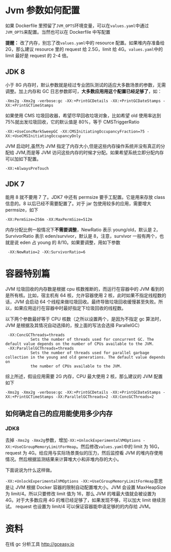 # Jvm 参数如何配置

如果 Dockerfile 里预留了`JVM_OPTS`环境变量，可以在`values.yaml`中通过`JVM_OPTS`来配置。当然也可以在 Dockerfile 中写配置

**提醒：** 改了内存，别忘了改`values.yaml`中的 resource 配置。如果堆内存准备给 2G，那么建议 resource 里的 request 给 2.5G，limit 给 4G。`values.yaml`中的 limit 最好是 request 的 2-4 倍。

## JDK 8

小于 8G 内存时，默认参数就是经过专业团队测试的适应大多数场景的参数，无需调整。加上内存和 GC 日志参数即可，**大多数应用用这个配置已经足够了**，如：

```
-Xms2g -Xmx2g -verbose:gc -XX:+PrintGCDetails -XX:+PrintGCDateStamps -XX:+PrintGCTimeStamps
```

如果使用 CMS 垃圾回收器，希望尽早回收垃圾对象，比如希望 old 使用率达到 75%就出发垃圾回收，它的默认值是 80%，等于 CMSTriggerRatio

```
-XX:+UseConcMarkSweepGC -XX:CMSInitiatingOccupancyFraction=75 -XX:+UseCMSInitiatingOccupancyOnly
```

JVM 启动时,虽然为 JVM 指定了内存大小,但是这些内存操作系统并没有真正的分配给 JVM,而是等 JVM 访问这些内存的时候才分配。如果希望系统立即分配内存可以加如下配置。

```
-XX:+AlwaysPreTouch
```

## JDK 7

能用 8 就不要用 7 了。JDK7 中还有 permsize 要手工配置。它是用来存放 class 信息的。8 以后已经不需要配置了。对于 jar 包使用较多的应用，需要增大 permsize，如下

```
-XX:PermSize=256m -XX:MaxPermSize=512m
```

内存分配比例一般情况下**不需要调整**，NewRatio 表示 young/old，默认是 2，SurvivorRatio 表示 eden/survivor，默认是 8，注意，survivor 一般有两个，也就是说 eden 占 young 的 8/10。如果要调整，用如下参数

```
 -XX:NewRatio=2 -XX:SurvivorRatio=6
```

# 容器特别篇

JVM 垃圾回收的内存数是根据 cpu 核数推断的，而运行在容器中的 JVM 看到的是所有核。比如，宿主机有 64 核，允许容器使用 2 核，此时如果不指定线程数的话，JVM 会启动 64 个线程来做垃圾回收。最终导致垃圾回收缓慢甚至失败。所以，如果应用运行在容器中时最好指定下垃圾回收的线程数。

以下两个参数最好等于 CPU 核数（之所以设置两个，是因为不指定 gc 算法时，JVM 是根据及其情况自动选择的，按上面的写法会选择 ParallelGC）

```
 -XX:ConcGCThreads=threads
           Sets the number of threads used for concurrent GC. The default value depends on the number of CPUs available to the JVM.
 -XX:ParallelGCThreads=threads
           Sets the number of threads used for parallel garbage collection in the young and old generations. The default value depends on
           the number of CPUs available to the JVM.
```

综上所述，假设应用需要 2G 内存，CPU 最大使用 2 核，那么建议的 JVM 配置如下

```
-Xms2g -Xmx2g -verbose:gc -XX:+PrintGCDetails -XX:+PrintGCDateStamps -XX:+PrintGCTimeStamps -XX:ParallelGCThreads=2 -XX:ConcGCThreads=2
```

## 如何确定自己的应用能使用多少内存

### JDK8

去掉 `-Xms2g -Xmx2g`参数，增加`-XX:+UnlockExperimentalVMOptions -XX:+UseCGroupMemoryLimitForHeap`。然后修改`values.yaml`中的 limit 为 16G，request 为 4G。给应用与实际场景类似的压力，然后监控看 JVM 的堆内存使用情况。然后根据监测结果来计算堆大小和非堆内存的大小。

下面说说为什么这样做。

`-XX:+UnlockExperimentalVMOptions -XX:+UseCGroupMemoryLimitForHeap`意思是让 JVM 根据 Docker 容器的限制自动配置堆大小。JVM 会设置 MaxHeapSize 为 limit/4。所以只要修改 limit 值为 16，那么 JVM 的堆最大值就会被设置为 4G。对于大多数应用 4G 的堆已经足够了，如果发现不够，可以加大 limit 继续测试。 request 也设置为 limit/4 可以保证容器能申请足够的的内存给 JVM。

# 资料

在线 gc 分析工具 http://gceasy.io
